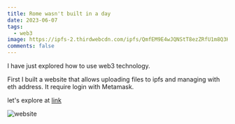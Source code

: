 ```yaml
---
title: Rome wasn't built in a day
date: 2023-06-07
tags:
  - web3
image: https://ipfs-2.thirdwebcdn.com/ipfs/QmfEM9E4wJQNStT8ezZRfU1m8Q3KNiPvUc5TPmLnkLi4A5/rome.jpeg
comments: false
---
```

I have just explored how to use web3 technology.

First I built a website that allows uploading files to ipfs and managing with eth address. It require login with Metamask.

let's explore  at [l﻿ink](https://main.d2x5axe648atnv.amplifyapp.com/)

![website](https://ipfs-2.thirdwebcdn.com/ipfs/QmbF14BJjHeM4HzF7cfsA3xoZFa2hhKHAPsvYMJhYwHLcv/main.d2x5axe648atnv.amplifyapp.com_.png)